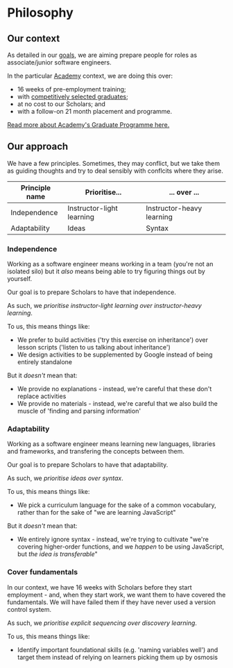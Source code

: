 # Philosophy
## Our context
As detailed in our [goals](GOALS.md), we are aiming prepare people for roles as associate/junior software engineers.

In the particular [Academy](https://www.notion.so/Academy-92e6a8b244894a4d9b7d0b785c3d4bd2) context, we are doing this over:
- 16 weeks of pre-employment training;
- with [competitively selected graduates](https://www.notion.so/Scholars-Identifying-and-diverting-future-leaders-into-tech-8fa991cdab284add9926bb690667f6e3);
- at no cost to our Scholars; and
- with a follow-on 21 month placement and programme.

[Read more about Academy's Graduate Programme here.](https://www.notion.so/Graduate-Programme-Building-early-career-tech-leaders-fd95d2f498814a50af004ce7279f63c7)

## Our approach
We have a few principles. Sometimes, they may conflict, but we take them as guiding thoughts and try to deal sensibly with conflcits where they arise.

| Principle name | Prioritise... | ... over ... |
| --- | --- | --- |
| Independence | Instructor-light learning | Instructor-heavy learning |
| Adaptability | Ideas | Syntax |

### Independence
Working as a software engineer means working in a team (you're not an isolated silo) but it _also_ means being able to try figuring things out by yourself.

Our goal is to prepare Scholars to have that independence.

As such, we *prioritise instructor-light learning over instructor-heavy learning*.

To us, this means things like:
- We prefer to build activities ('try this exercise on inheritance') over lesson scripts ('listen to us talking about inheritance')
- We design activities to be supplemented by Google instead of being entirely standalone

But it _doesn't_ mean that:
- We provide no explanations - instead, we're careful that these don't replace activities
- We provide no materials - instead, we're careful that we also build the muscle of 'finding and parsing information'

### Adaptability
Working as a software engineer means learning new languages, libraries and frameworks, and transfering the concepts between them.

Our goal is to prepare Scholars to have that adaptability.

As such, we *prioritise ideas over syntax*.

To us, this means things like:
- We pick a curriculum language for the sake of a common vocabulary, rather than for the sake of "we are learning JavaScript"

But it _doesn't_ mean that:
- We entirely ignore syntax - instead, we're trying to cultivate "we're covering higher-order functions, and we _happen_ to be using JavaScript, but _the idea is transferable_"

### Cover fundamentals


In our context, we have 16 weeks with Scholars before they start employment - and, when they start work, we want them to have covered the fundamentals. We will have failed them if they have never used a version control system.

As such, we *prioritise explicit sequencing over discovery learning*.

To us, this means things like:
- Identify important foundational skills (e.g. 'naming variables well') and target them instead of relying on learners picking them up by osmosis
